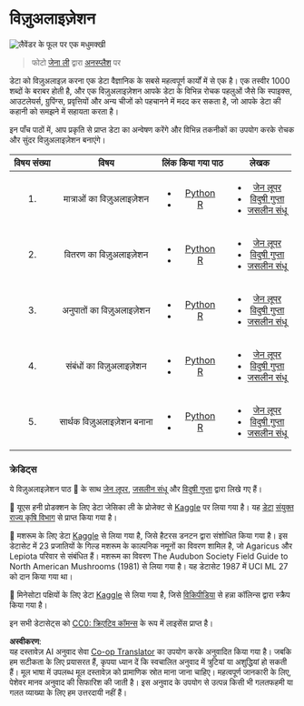 <!--
CO_OP_TRANSLATOR_METADATA:
{
  "original_hash": "1441550a0d789796b2821e04f7f4cc94",
  "translation_date": "2025-08-24T00:54:59+00:00",
  "source_file": "3-Data-Visualization/README.md",
  "language_code": "hi"
}
-->
# विज़ुअलाइज़ेशन

![लैवेंडर के फूल पर एक मधुमक्खी](../../../3-Data-Visualization/images/bee.jpg)
> फोटो <a href="https://unsplash.com/@jenna2980?utm_source=unsplash&utm_medium=referral&utm_content=creditCopyText">जेना ली</a> द्वारा <a href="https://unsplash.com/s/photos/bees-in-a-meadow?utm_source=unsplash&utm_medium=referral&utm_content=creditCopyText">अनस्प्लैश</a> पर

डेटा को विज़ुअलाइज़ करना एक डेटा वैज्ञानिक के सबसे महत्वपूर्ण कार्यों में से एक है। एक तस्वीर 1000 शब्दों के बराबर होती है, और एक विज़ुअलाइज़ेशन आपके डेटा के विभिन्न रोचक पहलुओं जैसे कि स्पाइक्स, आउटलेयर्स, ग्रुपिंग्स, प्रवृत्तियों और अन्य चीजों को पहचानने में मदद कर सकता है, जो आपके डेटा की कहानी को समझने में सहायता करता है।

इन पाँच पाठों में, आप प्रकृति से प्राप्त डेटा का अन्वेषण करेंगे और विभिन्न तकनीकों का उपयोग करके रोचक और सुंदर विज़ुअलाइज़ेशन बनाएंगे।

| विषय संख्या | विषय | लिंक किया गया पाठ | लेखक |
| :-----------: | :--: | :-----------: | :----: |
| 1. | मात्राओं का विज़ुअलाइज़ेशन | <ul> <li> [Python](09-visualization-quantities/README.md)</li>  <li>[R](../../../3-Data-Visualization/R/09-visualization-quantities) </li> </ul>|<ul> <li> [जेन लूपर](https://twitter.com/jenlooper)</li><li> [विदुषी गुप्ता](https://github.com/Vidushi-Gupta)</li> <li>[जसलीन संधू](https://github.com/jasleen101010)</li></ul> |
| 2. | वितरण का विज़ुअलाइज़ेशन | <ul> <li> [Python](10-visualization-distributions/README.md)</li>  <li>[R](../../../3-Data-Visualization/R/10-visualization-distributions) </li> </ul>|<ul> <li> [जेन लूपर](https://twitter.com/jenlooper)</li><li> [विदुषी गुप्ता](https://github.com/Vidushi-Gupta)</li> <li>[जसलीन संधू](https://github.com/jasleen101010)</li></ul> |
| 3. | अनुपातों का विज़ुअलाइज़ेशन | <ul> <li> [Python](11-visualization-proportions/README.md)</li>  <li>[R](../../../3-Data-Visualization) </li> </ul>|<ul> <li> [जेन लूपर](https://twitter.com/jenlooper)</li><li> [विदुषी गुप्ता](https://github.com/Vidushi-Gupta)</li> <li>[जसलीन संधू](https://github.com/jasleen101010)</li></ul> |
| 4. | संबंधों का विज़ुअलाइज़ेशन | <ul> <li> [Python](12-visualization-relationships/README.md)</li>  <li>[R](../../../3-Data-Visualization) </li> </ul>|<ul> <li> [जेन लूपर](https://twitter.com/jenlooper)</li><li> [विदुषी गुप्ता](https://github.com/Vidushi-Gupta)</li> <li>[जसलीन संधू](https://github.com/jasleen101010)</li></ul> |
| 5. | सार्थक विज़ुअलाइज़ेशन बनाना | <ul> <li> [Python](13-meaningful-visualizations/README.md)</li>  <li>[R](../../../3-Data-Visualization) </li> </ul>|<ul> <li> [जेन लूपर](https://twitter.com/jenlooper)</li><li> [विदुषी गुप्ता](https://github.com/Vidushi-Gupta)</li> <li>[जसलीन संधू](https://github.com/jasleen101010)</li></ul> |

### क्रेडिट्स

ये विज़ुअलाइज़ेशन पाठ 🌸 के साथ [जेन लूपर](https://twitter.com/jenlooper), [जसलीन संधू](https://github.com/jasleen101010) और [विदुषी गुप्ता](https://github.com/Vidushi-Gupta) द्वारा लिखे गए हैं।

🍯 यूएस हनी प्रोडक्शन के लिए डेटा जेसिका ली के प्रोजेक्ट से [Kaggle](https://www.kaggle.com/jessicali9530/honey-production) पर लिया गया है। यह [डेटा](https://usda.library.cornell.edu/concern/publications/rn301137d) [संयुक्त राज्य कृषि विभाग](https://www.nass.usda.gov/About_NASS/index.php) से प्राप्त किया गया है।

🍄 मशरूम के लिए डेटा [Kaggle](https://www.kaggle.com/hatterasdunton/mushroom-classification-updated-dataset) से लिया गया है, जिसे हैटरस डनटन द्वारा संशोधित किया गया है। इस डेटासेट में 23 प्रजातियों के गिल्ड मशरूम के काल्पनिक नमूनों का विवरण शामिल है, जो Agaricus और Lepiota परिवार से संबंधित हैं। मशरूम का विवरण The Audubon Society Field Guide to North American Mushrooms (1981) से लिया गया है। यह डेटासेट 1987 में UCI ML 27 को दान किया गया था।

🦆 मिनेसोटा पक्षियों के लिए डेटा [Kaggle](https://www.kaggle.com/hannahcollins/minnesota-birds) से लिया गया है, जिसे [विकिपीडिया](https://en.wikipedia.org/wiki/List_of_birds_of_Minnesota) से हन्ना कॉलिन्स द्वारा स्क्रैप किया गया है।

इन सभी डेटासेट्स को [CC0: क्रिएटिव कॉमन्स](https://creativecommons.org/publicdomain/zero/1.0/) के रूप में लाइसेंस प्राप्त है।

**अस्वीकरण**:  
यह दस्तावेज़ AI अनुवाद सेवा [Co-op Translator](https://github.com/Azure/co-op-translator) का उपयोग करके अनुवादित किया गया है। जबकि हम सटीकता के लिए प्रयासरत हैं, कृपया ध्यान दें कि स्वचालित अनुवाद में त्रुटियां या अशुद्धियां हो सकती हैं। मूल भाषा में उपलब्ध मूल दस्तावेज़ को प्रामाणिक स्रोत माना जाना चाहिए। महत्वपूर्ण जानकारी के लिए, पेशेवर मानव अनुवाद की सिफारिश की जाती है। इस अनुवाद के उपयोग से उत्पन्न किसी भी गलतफहमी या गलत व्याख्या के लिए हम उत्तरदायी नहीं हैं।